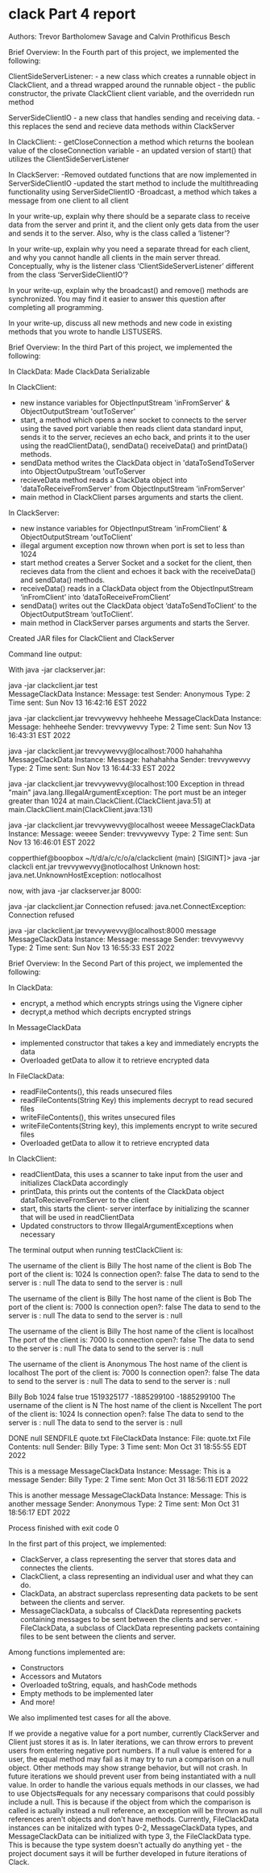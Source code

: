 # clack Part 4 report
Authors: Trevor Bartholomew Savage and Calvin Prothificus Besch

Brief Overview:
In the Fourth part of this project, we implemented the following:
	
ClientSideServerListener:
	- a new class which creates a runnable object in ClackClient, and a thread wrapped around the runnable object
	 - the public constructor, the private ClackClient client variable, and the overridedn run method
	
ServerSideClientIO 
	- a new class that handles sending and receiving data.
	-this replaces the send and recieve data methods within ClackServer
	
In ClackClient:
	- getCloseConnection a method which returns the boolean value of the closeConnection variable
	- an updated version of start() that utilizes the ClientSideServerListener
	
In ClackServer: 
	-Removed outdated functions that are now implemented in ServerSideClientIO
	-updated the start method to include the multithreading functionality using ServerSideClientIO
	-Broadcast, a method which takes a message from one client to all client
	
In your write-up, explain why there should be a separate class to receive data from the
server and print it, and the client only gets data from the user and sends it to the server.
Also, why is the class called a ‘listener’?

In your write-up, explain why you need a separate thread for each client, and why you
cannot handle all clients in the main server thread. Conceptually, why is the listener
class ‘ClientSideServerListener’ different from the class ‘ServerSideClientIO’?

In your write-up, explain why the broadcast() and remove() methods are synchronized.
You may find it easier to answer this question after completing all programming.

 In your write-up, discuss all new methods and new code in existing
methods that you wrote to handle LISTUSERS.


Brief Overview:
  In the third Part of this project, we implemented the following:
  
  In ClackData:
  Made ClackData Serializable

  In ClackClient:
  - new instance variables for ObjectInputStream 'inFromServer' & ObjectOutputStream 'outToServer'
  - start, a method which opens a new socket to connects to the server using the saved port variable then reads client data    standard input, sends it to the server, recieves an echo back, and prints it to the user using the readClientData(),        sendData() receiveData() and printData() methods. 
  - sendData method writes the ClackData object in 'dataToSendToServer into ObjectOutpuStream 'outToServer
  - recieveData method reads a ClackData object into 'dataToReceiveFromServer' from ObjectInputStream 'inFromServer'
  - main method in ClackClient parses arguments and starts the client.
  
  In ClackServer:
  - new instance variables for ObjectInputStream 'inFromClient' & ObjectOutputStream 'outToClient'
  - illegal argument exception now thrown when port is set to less than 1024
  - start method creates a Server Socket and a socket for the client, then recieves data from the client and echoes it back    with the receiveData() and sendData() methods.
  - receiveData() reads in a ClackData object from the ObjectInputStream ‘inFromClient’ into ‘dataToReceiveFromClient’
  - sendData() writes out the ClackData object ‘dataToSendToClient’ to the ObjectOutputStream ‘outToClient’.
  - main method in ClackServer parses arguments and starts the Server.
  
  Created JAR files for ClackClient and ClackServer
  
  Command line output:
  
  With java -jar clackserver.jar:
  
  java -jar clackclient.jar
  test       
MessageClackData Instance:
Message: test
Sender: Anonymous
Type: 2
Time sent: Sun Nov 13 16:42:16 EST 2022

  java -jar clackclient.jar trevvywevvy
hehheehe
MessageClackData Instance:
Message: hehheehe
Sender: trevvywevvy
Type: 2
Time sent: Sun Nov 13 16:43:31 EST 2022

java -jar clackclient.jar trevvywevvy@localhost:7000
hahahahha
MessageClackData Instance:
Message: hahahahha
Sender: trevvywevvy
Type: 2
Time sent: Sun Nov 13 16:44:33 EST 2022

java -jar clackclient.jar trevvywevvy@localhost:100
Exception in thread "main" java.lang.IllegalArgumentException: The port must be an integer greater than 1024
	at main.ClackClient.<init>(ClackClient.java:51)
	at main.ClackClient.main(ClackClient.java:131)
  
  java -jar clackclient.jar trevvywevvy@localhost
weeee
MessageClackData Instance:
Message: weeee
Sender: trevvywevvy
Type: 2
Time sent: Sun Nov 13 16:46:01 EST 2022

copperthief@boopbox ~/t/d/a/c/c/o/a/clackclient (main) [SIGINT]> java -jar clackcli
ent.jar trevvywevvy@notlocalhost
Unknown host: java.net.UnknownHostException: notlocalhost

now, with java -jar clackserver.jar 8000:

java -jar clackclient.jar
Connection refused: java.net.ConnectException: Connection refused

java -jar clackclient.jar trevvywevvy@localhost:8000
message
MessageClackData Instance:
Message: message
Sender: trevvywevvy
Type: 2
Time sent: Sun Nov 13 16:55:33 EST 2022
  
  
  
  
  
  
  Brief Overview:
  In the Second Part of this project, we implemented the following:
  
  In ClackData:
  - encrypt, a method which encrypts strings using the Vignere cipher
  - decrypt,a method which decripts encrypted strings
  
  In MessageClackData
  - implemented constructor that takes a key and immediately encrypts the data
  - Overloaded getData to allow it to retrieve encrypted data
  
  In FileClackData:
  - readFileContents(), this  reads unsecured files
  - readFileContents(String Key) this implements decrypt to read secured files
  - writeFileContents(), this writes unsecured files
  - writeFileContents(String key), this implements encrypt to write secured files
  - Overloaded getData to allow it to retrieve encrypted data

  In ClackClient:
  - readClientData, this uses a scanner to take input from the user and initializes ClackData accordingly
  - printData, this prints out the contents of the ClackData object dataToRecieveFromServer to the client
  - start, this starts the client- server interface by initializing the scanner that will be used in readClientData
  - Updated constructors to throw IllegalArgumentExceptions when necessary
  
  The terminal output when running testClackClient is:
  
  The username of the client is Billy
The host name of the client is Bob
The port of the client is: 1024
Is connection open?: false
The data to send to the server is : null
The data to send to the server is : null


The username of the client is Billy
The host name of the client is Bob
The port of the client is: 7000
Is connection open?: false
The data to send to the server is : null
The data to send to the server is : null


The username of the client is Billy
The host name of the client is localhost
The port of the client is: 7000
Is connection open?: false
The data to send to the server is : null
The data to send to the server is : null


The username of the client is Anonymous
The host name of the client is localhost
The port of the client is: 7000
Is connection open?: false
The data to send to the server is : null
The data to send to the server is : null


Billy
Bob
1024
false
true
1519325177
-1885299100
-1885299100
The username of the client is N
The host name of the client is Nxcellent
The port of the client is: 1024
Is connection open?: false
The data to send to the server is : null
The data to send to the server is : null


DONE
null
SENDFILE quote.txt
FileClackData Instance:
File: quote.txt
File Contents: null
Sender: Billy
Type: 3
Time sent: Mon Oct 31 18:55:55 EDT 2022

This is a message
MessageClackData Instance:
Message: This is a message
Sender: Billy
Type: 2
Time sent: Mon Oct 31 18:56:11 EDT 2022

This is another message
MessageClackData Instance:
Message: This is another message
Sender: Anonymous
Type: 2
Time sent: Mon Oct 31 18:56:17 EDT 2022


Process finished with exit code 0


  
  
  
  In the first part of this project, we implemented:
  - ClackServer, a class representing the server that stores data and connectes the clients.
  - ClackClient, a class representing an individual user and what they can do.
  - ClackData, an abstract superclass representing data packets to be sent between the clients and server.
  - MessageClackData, a subcalss of ClackData representing packets containing messages to be sent between the clients and server.
  -FileClackData, a subclass of ClackData representing packets containing files to be sent between the clients and server.
  
  Among functions implemented are:
  - Constructors
  - Accessors and Mutators
  - Overloaded toString, equals, and hashCode methods
  - Empty methods to be implemented later
  - And more!
  
  We also implimented test cases for all the above.
  
  If we provide a negative value for a port number, currently ClackServer and Client just stores it as is. In later iterations, we can throw errors to prevent users from entering negative port numbers.
  If a null value is entered for a user, the equal method may fail as it may try to run a comparison on a null object. Other methods may show strange behavior, but will not crash. In future iterations we should prevent user from being instantiated with a null value.
  In order to handle the various equals methods in our classes, we had to use Objects#equals for any necessary comparisons that could possibly include a null. This is because if the object from which the comparison is called is actually instead a null reference, an exception will be thrown as null references aren't objects and don't have methods.
  Currently, FileClackData instances can be initalized with types 0-2, MessageClackData types, and MessageClackData can be initialized with type 3, the FileClackData type. This is because the type system doesn't actually do anything yet - the project document says it will be further developed in future iterations of Clack.
